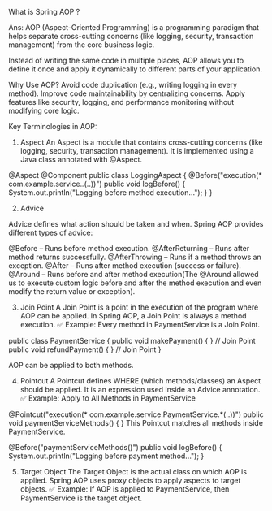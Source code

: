 What is Spring AOP ?

Ans: AOP (Aspect-Oriented Programming) is a programming paradigm that helps separate cross-cutting concerns (like logging, security, transaction management) from the core business logic.

Instead of writing the same code in multiple places, AOP allows you to define it once and apply it dynamically to different parts of your application.

Why Use AOP?
Avoid code duplication (e.g., writing logging in every method).
Improve code maintainability by centralizing concerns.
Apply features like security, logging, and performance monitoring without modifying core logic.

 Key Terminologies in AOP:

 1. Aspect
 An Aspect is a module that contains cross-cutting concerns (like logging, security, transaction management).
 It is implemented using a Java class annotated with @Aspect.

@Aspect
@Component
public class LoggingAspect {
    @Before("execution(* com.example.service.*.*(..))")
    public void logBefore() {
        System.out.println("Logging before method execution...");
    }
}


2. Advice

Advice defines what action should be taken and when.
Spring AOP provides different types of advice:

@Before – Runs before method execution.
@AfterReturning – Runs after method returns successfully.
@AfterThrowing – Runs if a method throws an exception.
@After – Runs after method execution (success or failure).
@Around – Runs before and after method execution(The @Around allowed us to execute custom logic before and after the method execution and even modify the return value or exception).

3. Join Point
A Join Point is a point in the execution of the program where AOP can be applied.
In Spring AOP, a Join Point is always a method execution.
✅ Example: Every method in PaymentService is a Join Point.

public class PaymentService {
    public void makePayment() { }  // Join Point
    public void refundPayment() { }  // Join Point
}

AOP can be applied to both methods.

4.  Pointcut
A Pointcut defines WHERE (which methods/classes) an Aspect should be applied.
It is an expression used inside an Advice annotation.
✅ Example: Apply to All Methods in PaymentService

@Pointcut("execution(* com.example.service.PaymentService.*(..))")
public void paymentServiceMethods() { }
This Pointcut matches all methods inside PaymentService.

@Before("paymentServiceMethods()")
public void logBefore() {
    System.out.println("Logging before payment method...");
}

5.  Target Object
The Target Object is the actual class on which AOP is applied.
Spring AOP uses proxy objects to apply aspects to target objects.
✅ Example:
If AOP is applied to PaymentService, then PaymentService is the target object.

